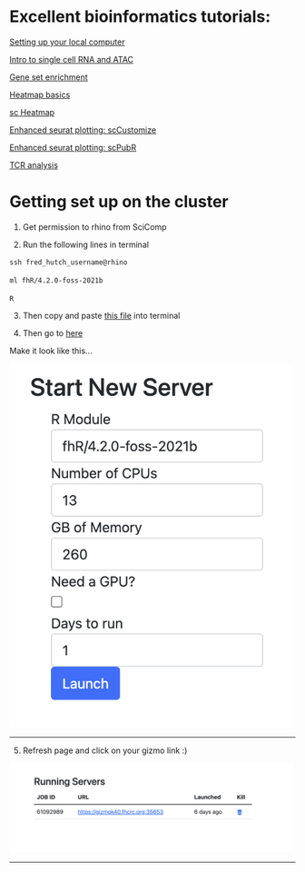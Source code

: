 # Excellent bioinformatics tutorials:

[Setting up your local computer](http://sfurlan.com/wp/)

[Intro to single cell RNA and ATAC](https://bookdown.org/ytliu13207/SingleCellMultiOmicsDataAnalysis/monocle2.html#load-seurat-obj)

[Gene set enrichment](https://yulab-smu.top/biomedical-knowledge-mining-book/index.html)

[Heatmap basics](https://jokergoo.github.io/ComplexHeatmap-reference/book/index.html)

[sc Heatmap](https://divingintogeneticsandgenomics.rbind.io/post/enhancement-of-scrnaseq-heatmap-using-complexheatmap/)

[Enhanced seurat plotting: scCustomize](https://samuel-marsh.github.io/scCustomize/)

[Enhanced seurat plotting: scPubR](https://enblacar.github.io/SCpubr-book/)

[TCR analysis](https://www.bioconductor.org/packages/release/bioc/vignettes/scRepertoire/inst/doc/vignette.html)

# Getting set up on the cluster

1. Get permission to rhino from SciComp

2. Run the following lines in terminal

```
ssh fred_hutch_username@rhino

ml fhR/4.2.0-foss-2021b

R
```

3. Then copy and paste <a href="SetUp/SetUP.R">this file</a> into terminal

4. Then go to [here](https://rstudio-launcher.fredhutch.org/)

Make it look like this...

<p align="left"><img src="SetUp/launch.png" alt="" width="500"></a></p>
<hr>

5. Refresh page and click on your gizmo link :)

<p align="left"><img src="SetUp/Screen Shot 2022-06-28 at 11.23.26 AM.png" alt="" width="500"></a></p>
<hr>
